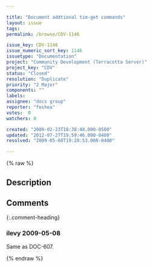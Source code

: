 ```yaml
---

title: "Document addtional tim-get commands"
layout: issue
tags: 
permalink: /browse/CDV-1146

issue_key: CDV-1146
issue_numeric_sort_key: 1146
issuetype: "Documentation"
project: "Community Development (Terracotta Server)"
project_key: "CDV"
status: "Closed"
resolution: "Duplicate"
priority: "2 Major"
components: ""
labels: 
assignee: "docs group"
reporter: "foshea"
votes:  0
watchers: 0

created: "2009-02-23T18:38:48.000-0500"
updated: "2012-07-27T19:59:46.000-0400"
resolved: "2009-05-08T19:20:53.000-0400"

---
```




{% raw %}



## Description

<div markdown="1" class="description">



</div>

## Comments


{:.comment-heading}
### **ilevy** <span class="date">2009-05-08</span>

<div markdown="1" class="comment">

Same as DOC-607.

</div>



{% endraw %}
